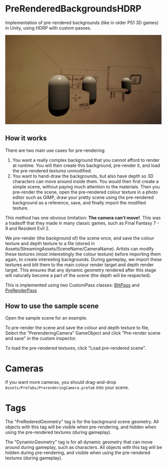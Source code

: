 # PreRenderedBackgroundsHDRP

Implementation of pre-rendered backgrounds (like in older PS1 3D games) in Unity, using HDRP with custom passes.

<img src="Screenshots/SampleScene1.png" width="500px">

## How it works

There are two main use cases for pre-rendering:
1. You want a really complex background that you cannot afford to render at runtime. You will then create this background, pre-render it, and load the pre-rendered textures unmodified.
2. You want to hand-draw the backgrounds, but also have depth so 3D characters can move around inside them. You would then first create a simple scene, without paying much attention to the materials. Then you pre-render the scene, open the pre-rendered colour texture in a photo editor such as GIMP, draw your pretty scene using the pre-rendered background as a reference, save, and finally import the modified texture.

This method has one obvious limitation: **The camera can't move!**. This was a tradeoff that they made in many classic games, such as Final Fantasy 7 - 9 and Resident Evil 2.

We pre-render (the background of) the scene once, and save the colour texture and depth texture to a file (stored in Assets/StreamingAssets/SceneName/CameraName). Artists can modify these textures (most interestingly the colour texture) before importing them again, to create interesting backgrounds. During gameplay, we import these textures and blit them to the main colour render target and depth render target. This ensures that any dynamic geometry rendered after this stage will naturally become a part of the scene (the depth will be respected).

This is implemented using two CustomPass classes: [BlitPass](Assets/Scripts/BlitPass.cs) and [PreRenderPass](Assets/Scripts/PreRenderPass.cs)

## How to use the sample scene

Open the sample scene for an example.

To pre-render the scene and save the colour and depth texture to file, Select the "PrerenderingCamera" GameObject and click "Pre-render scene and save" in the custom inspector.

To load the pre-rendered textures, click "Load pre-rendered scene".

# Cameras

If you want more cameras, you should drag-and-drop `Assets/Prefabs/PrerenderingCamera.prefab` into your scene.

# Tags

The "PreRederedGeometry" tag is for the background scene geometry. All objects with this tag will be visible when pre-rendering, and hidden when using the pre-rendered textures (during gameplay).

The "DynamicGeometry" tag is for all dynamic geometry that can move around during gameplay, such as characters. All objects with this tag will be hidden during pre-rendering, and visible when using the pre-rendered textures (during gameplay).
